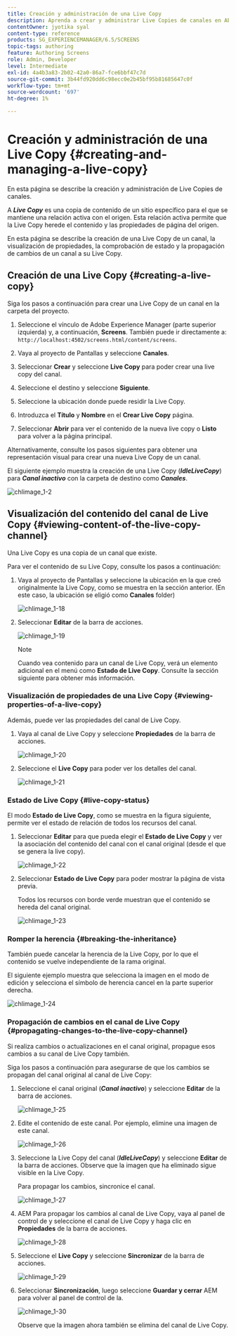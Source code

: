 ```yaml
---
title: Creación y administración de una Live Copy
description: Aprenda a crear y administrar Live Copies de canales en AEM Screens.
contentOwner: jyotika syal
content-type: reference
products: SG_EXPERIENCEMANAGER/6.5/SCREENS
topic-tags: authoring
feature: Authoring Screens
role: Admin, Developer
level: Intermediate
exl-id: 4a4b3a83-2b02-42a0-86a7-fce6bbf47c7d
source-git-commit: 3b44fd920dd6c98ecc0e2b45bf95b81685647c0f
workflow-type: tm+mt
source-wordcount: '697'
ht-degree: 1%

---
```


# Creación y administración de una Live Copy {#creating-and-managing-a-live-copy}

En esta página se describe la creación y administración de Live Copies de canales.

A ***Live Copy*** es una copia de contenido de un sitio específico para el que se mantiene una relación activa con el origen. Esta relación activa permite que la Live Copy herede el contenido y las propiedades de página del origen.

En esta página se describe la creación de una Live Copy de un canal, la visualización de propiedades, la comprobación de estado y la propagación de cambios de un canal a su Live Copy.


## Creación de una Live Copy {#creating-a-live-copy}

Siga los pasos a continuación para crear una Live Copy de un canal en la carpeta del proyecto.

1. Seleccione el vínculo de Adobe Experience Manager (parte superior izquierda) y, a continuación, **Screens**. También puede ir directamente a: `http://localhost:4502/screens.html/content/screens`.

1. Vaya al proyecto de Pantallas y seleccione **Canales**.
1. Seleccionar **Crear** y seleccione **Live Copy** para poder crear una live copy del canal.
1. Seleccione el destino y seleccione **Siguiente**.
1. Seleccione la ubicación donde puede residir la Live Copy.
1. Introduzca el **Título** y **Nombre** en el **Crear Live Copy** página.

1. Seleccionar **Abrir** para ver el contenido de la nueva live copy o **Listo** para volver a la página principal.

Alternativamente, consulte los pasos siguientes para obtener una representación visual para crear una nueva Live Copy de un canal.

El siguiente ejemplo muestra la creación de una Live Copy (***IdleLiveCopy***) para ***Canal inactivo*** con la carpeta de destino como ***Canales***.

![chlimage_1-2](assets/chlimage_1-2.gif)

## Visualización del contenido del canal de Live Copy {#viewing-content-of-the-live-copy-channel}

Una Live Copy es una copia de un canal que existe.

Para ver el contenido de su Live Copy, consulte los pasos a continuación:

1. Vaya al proyecto de Pantallas y seleccione la ubicación en la que creó originalmente la Live Copy, como se muestra en la sección anterior. (En este caso, la ubicación se eligió como **Canales** folder)

   ![chlimage_1-18](assets/chlimage_1-18.png)

1. Seleccionar **Editar** de la barra de acciones.

   ![chlimage_1-19](assets/chlimage_1-19.png)

   >[!NOTE]
   >
   >Cuando vea contenido para un canal de Live Copy, verá un elemento adicional en el menú como **Estado de Live Copy**. Consulte la sección siguiente para obtener más información.

### Visualización de propiedades de una Live Copy {#viewing-properties-of-a-live-copy}

Además, puede ver las propiedades del canal de Live Copy.

1. Vaya al canal de Live Copy y seleccione **Propiedades** de la barra de acciones.

   ![chlimage_1-20](assets/chlimage_1-20.png)

1. Seleccione el **Live Copy** para poder ver los detalles del canal.

   ![chlimage_1-21](assets/chlimage_1-21.png)

### Estado de Live Copy   {#live-copy-status}

El modo **Estado de Live Copy**, como se muestra en la figura siguiente, permite ver el estado de relación de todos los recursos del canal.

1. Seleccionar **Editar** para que pueda elegir el **Estado de Live Copy** y ver la asociación del contenido del canal con el canal original (desde el que se genera la live copy).

   ![chlimage_1-22](assets/chlimage_1-22.png)

1. Seleccionar **Estado de Live Copy** para poder mostrar la página de vista previa.

   Todos los recursos con borde verde muestran que el contenido se hereda del canal original.

   ![chlimage_1-23](assets/chlimage_1-23.png)

### Romper la herencia {#breaking-the-inheritance}

También puede cancelar la herencia de la Live Copy, por lo que el contenido se vuelve independiente de la rama original.

El siguiente ejemplo muestra que selecciona la imagen en el modo de edición y selecciona el símbolo de herencia cancel en la parte superior derecha.

![chlimage_1-24](assets/chlimage_1-24.png)

### Propagación de cambios en el canal de Live Copy {#propagating-changes-to-the-live-copy-channel}

Si realiza cambios o actualizaciones en el canal original, propague esos cambios a su canal de Live Copy también.

Siga los pasos a continuación para asegurarse de que los cambios se propagan del canal original al canal de Live Copy:

1. Seleccione el canal original (***Canal inactivo***) y seleccione **Editar** de la barra de acciones.

   ![chlimage_1-25](assets/chlimage_1-25.png)

1. Edite el contenido de este canal. Por ejemplo, elimine una imagen de este canal.

   ![chlimage_1-26](assets/chlimage_1-26.png)

1. Seleccione la Live Copy del canal (***IdleLiveCopy***) y seleccione **Editar** de la barra de acciones. Observe que la imagen que ha eliminado sigue visible en la Live Copy.

   Para propagar los cambios, sincronice el canal.

   ![chlimage_1-27](assets/chlimage_1-27.png)

1. AEM Para propagar los cambios al canal de Live Copy, vaya al panel de control de y seleccione el canal de Live Copy y haga clic en **Propiedades** de la barra de acciones.

   ![chlimage_1-28](assets/chlimage_1-28.png)

1. Seleccione el **Live Copy** y seleccione **Sincronizar** de la barra de acciones.

   ![chlimage_1-29](assets/chlimage_1-29.png)

1. Seleccionar **Sincronización**, luego seleccione **Guardar y cerrar** AEM para volver al panel de control de la.

   ![chlimage_1-30](assets/chlimage_1-30.png)

   Observe que la imagen ahora también se elimina del canal de Live Copy.
